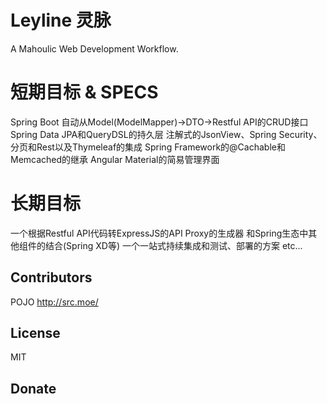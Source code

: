 # Leyline 灵脉
A Mahoulic Web Development Workflow.

# 短期目标 & SPECS
Spring Boot
自动从Model(ModelMapper)->DTO->Restful API的CRUD接口
Spring Data JPA和QueryDSL的持久层
注解式的JsonView、Spring Security、分页和Rest以及Thymeleaf的集成
Spring Framework的@Cachable和Memcached的继承
Angular Material的简易管理界面

# 长期目标

一个根据Restful API代码转ExpressJS的API Proxy的生成器
和Spring生态中其他组件的结合(Spring XD等)
一个一站式持续集成和测试、部署的方案
etc...

## Contributors
POJO http://src.moe/    

## License
MIT

## Donate


